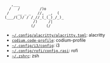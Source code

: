 ```shell
   ,___                    
  /   /         /)o         
 /    __ _ _   //,  _,  (   
(___/(_)/ / /_//_(_(_)_/_)_ 
             /)     /|              
            (/     (/               
```

- [`~/.config/alacritty/alacritty.toml`](./alacritty/alacritty.toml): alacritty
- [`codium.code-profile`](./codium/codium.code-profile): codium-profile
- [`~/.config/i3/config`](./i3/config): i3 
- [`~/.config/rofi/config.rasi`](./rofi/config.rasi): rofi
- [`~/.zshrc`](./zsh/.zshrc): zsh
